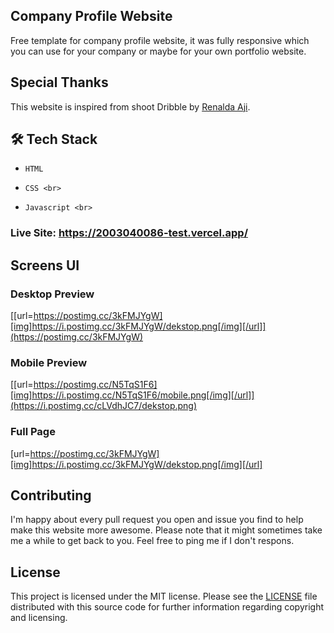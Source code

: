 ## Company Profile Website
Free template for company profile website, it was fully responsive which you can use for your company or maybe for your own portfolio website.

## Special Thanks
This website is inspired from shoot Dribble by [Renalda Aji](https://dribbble.com/shots/20027336-Vonzy-Beauty-Website-Landing-Page).

## 🛠    Tech Stack<br>
-     HTML 
-     CSS <br>
-     Javascript <br>

### Live Site: https://2003040086-test.vercel.app/

## Screens UI
### Desktop Preview
[[url=https://postimg.cc/3kFMJYgW][img]https://i.postimg.cc/3kFMJYgW/dekstop.png[/img][/url]](https://postimg.cc/3kFMJYgW)
### Mobile Preview
[[url=https://postimg.cc/N5TqS1F6][img]https://i.postimg.cc/N5TqS1F6/mobile.png[/img][/url]](https://i.postimg.cc/cLVdhJC7/dekstop.png)
### Full Page
[url=https://postimg.cc/3kFMJYgW][img]https://i.postimg.cc/3kFMJYgW/dekstop.png[/img][/url]

## Contributing
I'm happy about every pull request you open and issue you find to help make this website more awesome. Please note that it might sometimes take me a while to get back to you. Feel free to ping me if I don't respons.

## License
This project is licensed under the MIT license. Please see the [LICENSE](https://choosealicense.com/licenses/mit/) file distributed with this source code for further information regarding copyright and licensing.
